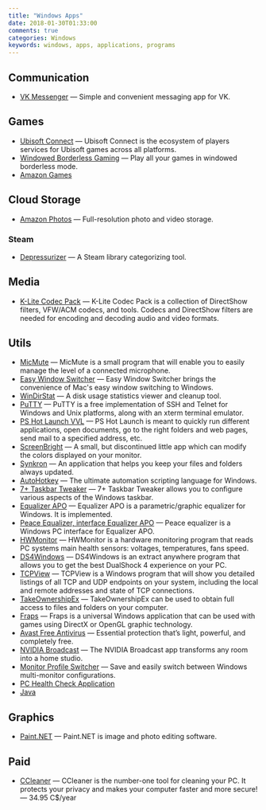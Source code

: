 ```yaml
---
title: "Windows Apps"
date: 2018-01-30T01:33:00
comments: true
categories: Windows
keywords: windows, apps, applications, programs
---
```


## Communication
* [VK Messenger](https://vk.com/messenger) — Simple and convenient messaging app for VK.

## Games
* [Ubisoft Connect](https://ubisoftconnect.com/en-US/) — Ubisoft Connect is the ecosystem of players services for Ubisoft games across all platforms.
* [Windowed Borderless Gaming](http://westechsolutions.net/sites/WindowedBorderlessGaming/) — Play all your games in windowed borderless mode.
* [Amazon Games](https://gaming.amazon.com/)

## Cloud Storage
* [Amazon Photos](https://www.amazon.com/Amazon-Photos/b?ie=UTF8&node=13234696011) — Full-resolution photo and video storage.

### Steam
* [Depressurizer](https://github.com/mvegter/Depressurizer) — A Steam library categorizing tool.

## Media
* [K-Lite Codec Pack](http://codecguide.com/) — K-Lite Codec Pack is a collection of DirectShow filters, VFW/ACM codecs, and tools. Codecs and DirectShow filters are needed for encoding and decoding audio and video formats.

## Utils
* [MicMute](https://sourceforge.net/projects/micmute/) — MicMute is a small program that will enable you to easily manage the level of a connected microphone.
* [Easy Window Switcher](https://neosmart.net/EasySwitch/) — Easy Window Switcher brings the convenience of Mac's easy window switching to Windows.
* [WinDirStat](https://windirstat.net/) — A disk usage statistics viewer and cleanup tool.
* [PuTTY](https://www.chiark.greenend.org.uk/~sgtatham/putty/) — PuTTY is a free implementation of SSH and Telnet for Windows and Unix platforms, along with an xterm terminal emulator.
* [PS Hot Launch VVL](http://www.pssoftlab.com/pshl_info.phtml) — PS Hot Launch is meant to quickly run different applications, open documents, go to the right folders and web pages, send mail to a specified address, etc.
* [ScreenBright](https://screenbright.en.lo4d.com/) — A small, but discontinued little app which can modify the colors displayed on your monitor.
* [Synkron](http://synkron.sourceforge.net/) — An application that helps you keep your files and folders always updated.
* [AutoHotkey](https://www.autohotkey.com/) — The ultimate automation scripting language for Windows.
* [7+ Taskbar Tweaker](https://rammichael.com/7-taskbar-tweaker) — 7+ Taskbar Tweaker allows you to configure various aspects of the Windows taskbar.
* [Equalizer APO](https://sourceforge.net/projects/equalizerapo/) — Equalizer APO is a parametric/graphic equalizer for Windows. It is implemented.
* [Peace Equalizer, interface Equalizer APO](https://sourceforge.net/projects/peace-equalizer-apo-extension/) — Peace equalizer is a Windows PC interface for Equalizer APO.
* [HWMonitor](https://www.cpuid.com/softwares/hwmonitor.html) — HWMonitor is a hardware monitoring program that reads PC systems main health sensors: voltages, temperatures, fans speed.
* [DS4Windows](https://github.com/Ryochan7/DS4Windows) — DS4Windows is an extract anywhere program that allows you to get the best DualShock 4 experience on your PC.
* [TCPView](https://docs.microsoft.com/en-us/sysinternals/downloads/tcpview) — TCPView is a Windows program that will show you detailed listings of all TCP and UDP endpoints on your system, including the local and remote addresses and state of TCP connections.
* [TakeOwnershipEx](https://winaero.com/takeownershipex/) — TakeOwnershipEx can be used to obtain full access to files and folders on your computer.
* [Fraps](https://fraps.com/) — Fraps is a universal Windows application that can be used with games using DirectX or OpenGL graphic technology.
* [Avast Free Antivirus](https://www.avast.com/) — Essential protection that’s light, powerful, and completely free.
* [NVIDIA Broadcast](https://www.nvidia.com/en-us/geforce/broadcasting/broadcast-app/) — The NVIDIA Broadcast app transforms any room into a home studio.
* [Monitor Profile Switcher](https://sourceforge.net/projects/monitorswitcher/) — Save and easily switch between Windows multi-monitor configurations.
* [PC Health Check Application](https://www.microsoft.com/en-us/software-download/windowsinsiderpreviewpchealth)
* [Java](https://java.com/en/)

## Graphics
* [Paint.NET](https://www.getpaint.net) — Paint.NET is image and photo editing software.

## Paid
* [CCleaner](https://www.ccleaner.com/ccleaner) — CCleaner is the number-one tool for cleaning your PC. It protects your privacy and makes your computer faster and more secure! — 34.95 C$/year

